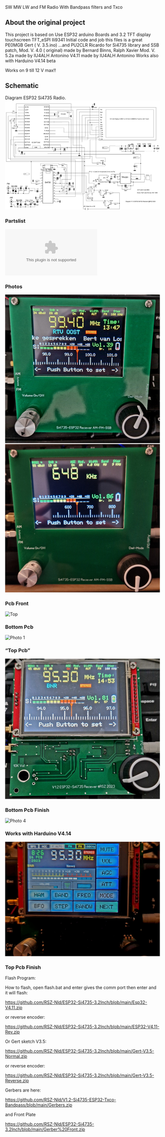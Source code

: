 SW MW LW and FM Radio  With Bandpass filters and Txco
## About the original project
This project is based on 
Use ESP32 arduino Boards and 3.2 TFT display touchscreen TFT_eSPI Ili9341
Initial code and job this files is a great PE0MGB Gert ( V. 3.5.ino) ...and PU2CLR Ricardo for Si4735 library and SSB patch,
Mod. V. 4.0 ( original) made by Bernard Binns, Ralph Xavier
Mod. V. 5.2a made by  IU4ALH Antonino
V4.11 made by  IU4ALH Antonino
Works also with Harduino V4.14 beta





Works on 9 till 12 V max!! 
## Schematic
Diagram ESP32 Si4735 Radio.
![Schematic]( https://github.com/RSZ-Nld/V1.2-Si4735-ESP32-Txco-Bandpass/blob/main/Diagram-V1.2.JPG)
### Partslist
![Partslist]( https://github.com/RSZ-Nld/ESP32-Si4735-3.2Inch/blob/main/Parts-ESP32%20Dev%20Si4735%20Radio.doc )
### Photos
![Front plate]( https://github.com/RSZ-Nld/ESP32-Si4735-3.2Inch/blob/main/20230224_154817.jpg )
![Front plate 2]( https://github.com/RSZ-Nld/ESP32-Si4735-3.2Inch/blob/main/20230224_164112.jpg ) 
### Pcb Front
![Top]( https://github.com/RSZ-Nld/Si4735-ESP32-Txco-Bandpass/blob/main/Front-Pcb-V1.2.JPG)
### Bottom Pcb
![Photo 1]( https://github.com/RSZ-Nld/Si4735-ESP32-Txco-Bandpass/blob/main/Back-Pcb-V1.2.JPG)
### “Top Pcb”
![Photo 5]( https://github.com/RSZ-Nld/V1.2-Si4735-ESP32-Txco-Bandpass/blob/main/20230320_145328.jpg)
### Bottom Pcb Finish
![Photo 4]( https://github.com/RSZ-Nld/Si4735-ESP32-Txco-Bandpass/blob/main/Back-pcb.jpg)
### Works with Harduino V4.14 
![Photo 4]( https://github.com/RSZ-Nld/ESP32-Si4735-3.2Inch/blob/main/Harduino-4.14-beta.jpg)
### Top Pcb Finish



Flash Program:

How to flash, open flash.bat and enter gives the comm port then enter and it will flash:

https://github.com/RSZ-Nld/ESP32-Si4735-3.2Inch/blob/main/Esp32-V4.11.zip

or reverse encoder:

https://github.com/RSZ-Nld/ESP32-Si4735-3.2Inch/blob/main/ESP32-V4.11-Rev.zip

Or Gert sketch V3.5:

https://github.com/RSZ-Nld/ESP32-Si4735-3.2Inch/blob/main/Gert-V3.5-Normal.zip

or reverse encoder:

https://github.com/RSZ-Nld/ESP32-Si4735-3.2Inch/blob/main/Gert-V3.5-Reverse.zip


Gerbers are here:

https://github.com/RSZ-Nld/V1.2-Si4735-ESP32-Txco-Bandpass/blob/main/Gerbers.zip

and Front Plate

https://github.com/RSZ-Nld/ESP32-Si4735-3.2Inch/blob/main/Gerber%20Front.zip




